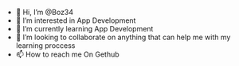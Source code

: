 - 👋 Hi, I’m @Boz34
- 👀 I’m interested in App Development
- 🌱 I’m currently learning App Development
- 💞️ I’m looking to collaborate on anything that can help me with my learning proccess 
- 📫 How to reach me On Gethub

<!---
Boz34/Boz34 is a ✨ special ✨ repository because its `README.md` (this file) appears on your GitHub profile.
You can click the Preview link to take a look at your changes.
--->
